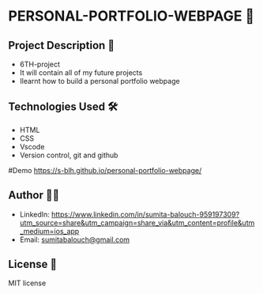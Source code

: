 # PERSONAL-PORTFOLIO-WEBPAGE 🚀

## Project Description 📝
- 6TH-project
- It will contain all of my future projects
- Ilearnt how to build a personal portfolio webpage 


## Technologies Used 🛠️
- HTML
- CSS
- Vscode
- Version control, git and github


#Demo
https://s-blh.github.io/personal-portfolio-webpage/

## Author 👩‍💻
- LinkedIn: https://www.linkedin.com/in/sumita-balouch-959197309?utm_source=share&utm_campaign=share_via&utm_content=profile&utm_medium=ios_app
- Email: sumitabalouch@gmail.com


## License 📜
MIT license
